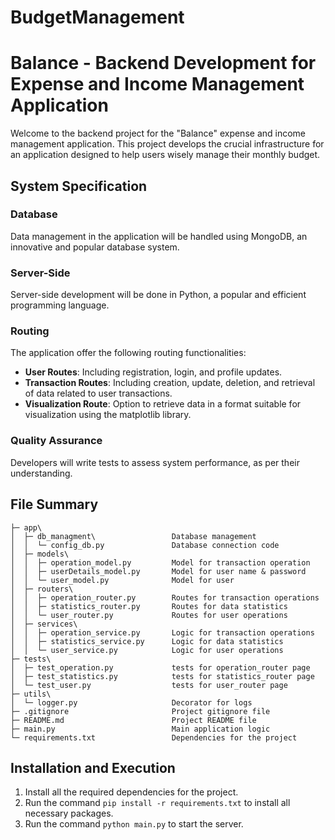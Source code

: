 # BudgetManagement
# Balance - Backend Development for Expense and Income Management Application

Welcome to the backend project for the "Balance" expense and income management application. This project develops the crucial infrastructure for an application designed to help users wisely manage their monthly budget.

## System Specification

### Database
Data management in the application will be handled using MongoDB, an innovative and popular database system.

### Server-Side
Server-side development will be done in Python, a popular and efficient programming language.

### Routing
The application offer the following routing functionalities:

- **User Routes**: Including registration, login, and profile updates.
- **Transaction Routes**: Including creation, update, deletion, and retrieval of data related to user transactions.
- **Visualization Route**: Option to retrieve data in a format suitable for visualization using the matplotlib library.

### Quality Assurance
Developers will write tests to assess system performance, as per their understanding.

## File Summary
    
    ├─ app\                             
    │  ├─ db_managment\                 Database management
    │  │  └─ config_db.py               Database connection code
    │  ├─ models\                       
    │  │  ├─ operation_model.py         Model for transaction operation
    │  │  ├─ userDetails_model.py       Model for user name & password
    │  │  └─ user_model.py              Model for user
    │  ├─ routers\                      
    │  │  ├─ operation_router.py        Routes for transaction operations
    │  │  ├─ statistics_router.py       Routes for data statistics
    │  │  └─ user_router.py             Routes for user operations
    │  ├─ services\                     
    │  │  ├─ operation_service.py       Logic for transaction operations
    │  │  ├─ statistics_service.py      Logic for data statistics
    │  │  └─ user_service.py            Logic for user operations
    ├─ tests\                           
    │  ├─ test_operation.py             tests for operation_router page
    │  ├─ test_statistics.py            tests for statistics_router page
    │  └─ test_user.py                  tests for user_router page
    ├─ utils\                           
    │  └─ logger.py                     Decorator for logs
    ├─ .gitignore                       Project gitignore file  
    ├─ README.md                        Project README file
    ├─ main.py                          Main application logic
    └─ requirements.txt                 Dependencies for the project
        
## Installation and Execution

1. Install all the required dependencies for the project.
2. Run the command `pip install -r requirements.txt` to install all necessary packages.
3. Run the command `python main.py` to start the server.